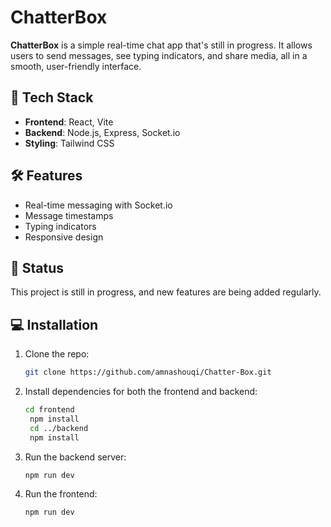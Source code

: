 # ChatterBox

**ChatterBox** is a simple real-time chat app that's still in progress. It allows users to send messages, see typing indicators, and share media, all in a smooth, user-friendly interface.

## 🚀 Tech Stack
- **Frontend**: React, Vite
- **Backend**: Node.js, Express, Socket.io
- **Styling**: Tailwind CSS

## 🛠️ Features
- Real-time messaging with Socket.io
- Message timestamps
- Typing indicators
- Responsive design

## 📅 Status
This project is still in progress, and new features are being added regularly.

## 💻 Installation
1. Clone the repo:
   ```bash
   git clone https://github.com/amnashouqi/Chatter-Box.git
    ```
2. Install dependencies for both the frontend and backend:
   ```bash
   cd frontend
    npm install
    cd ../backend
    npm install
   ```
3. Run the backend server:
   ```bash
   npm run dev
   ```
4. Run the frontend:
   ```bash
   npm run dev
   ```
